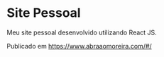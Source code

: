 # Site Pessoal
Meu site pessoal desenvolvido utilizando React JS.

Publicado em https://www.abraaomoreira.com/#/
